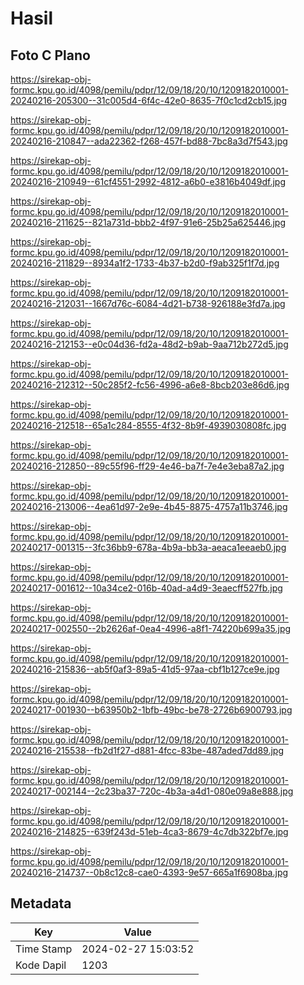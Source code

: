 # Hasil

## Foto C Plano

https://sirekap-obj-formc.kpu.go.id/4098/pemilu/pdpr/12/09/18/20/10/1209182010001-20240216-205300--31c005d4-6f4c-42e0-8635-7f0c1cd2cb15.jpg

https://sirekap-obj-formc.kpu.go.id/4098/pemilu/pdpr/12/09/18/20/10/1209182010001-20240216-210847--ada22362-f268-457f-bd88-7bc8a3d7f543.jpg

https://sirekap-obj-formc.kpu.go.id/4098/pemilu/pdpr/12/09/18/20/10/1209182010001-20240216-210949--61cf4551-2992-4812-a6b0-e3816b4049df.jpg

https://sirekap-obj-formc.kpu.go.id/4098/pemilu/pdpr/12/09/18/20/10/1209182010001-20240216-211625--821a731d-bbb2-4f97-91e6-25b25a625446.jpg

https://sirekap-obj-formc.kpu.go.id/4098/pemilu/pdpr/12/09/18/20/10/1209182010001-20240216-211829--8934a1f2-1733-4b37-b2d0-f9ab325f1f7d.jpg

https://sirekap-obj-formc.kpu.go.id/4098/pemilu/pdpr/12/09/18/20/10/1209182010001-20240216-212031--1667d76c-6084-4d21-b738-926188e3fd7a.jpg

https://sirekap-obj-formc.kpu.go.id/4098/pemilu/pdpr/12/09/18/20/10/1209182010001-20240216-212153--e0c04d36-fd2a-48d2-b9ab-9aa712b272d5.jpg

https://sirekap-obj-formc.kpu.go.id/4098/pemilu/pdpr/12/09/18/20/10/1209182010001-20240216-212312--50c285f2-fc56-4996-a6e8-8bcb203e86d6.jpg

https://sirekap-obj-formc.kpu.go.id/4098/pemilu/pdpr/12/09/18/20/10/1209182010001-20240216-212518--65a1c284-8555-4f32-8b9f-4939030808fc.jpg

https://sirekap-obj-formc.kpu.go.id/4098/pemilu/pdpr/12/09/18/20/10/1209182010001-20240216-212850--89c55f96-ff29-4e46-ba7f-7e4e3eba87a2.jpg

https://sirekap-obj-formc.kpu.go.id/4098/pemilu/pdpr/12/09/18/20/10/1209182010001-20240216-213006--4ea61d97-2e9e-4b45-8875-4757a11b3746.jpg

https://sirekap-obj-formc.kpu.go.id/4098/pemilu/pdpr/12/09/18/20/10/1209182010001-20240217-001315--3fc36bb9-678a-4b9a-bb3a-aeaca1eeaeb0.jpg

https://sirekap-obj-formc.kpu.go.id/4098/pemilu/pdpr/12/09/18/20/10/1209182010001-20240217-001612--10a34ce2-016b-40ad-a4d9-3eaecff527fb.jpg

https://sirekap-obj-formc.kpu.go.id/4098/pemilu/pdpr/12/09/18/20/10/1209182010001-20240217-002550--2b2626af-0ea4-4996-a8f1-74220b699a35.jpg

https://sirekap-obj-formc.kpu.go.id/4098/pemilu/pdpr/12/09/18/20/10/1209182010001-20240216-215836--ab5f0af3-89a5-41d5-97aa-cbf1b127ce9e.jpg

https://sirekap-obj-formc.kpu.go.id/4098/pemilu/pdpr/12/09/18/20/10/1209182010001-20240217-001930--b63950b2-1bfb-49bc-be78-2726b6900793.jpg

https://sirekap-obj-formc.kpu.go.id/4098/pemilu/pdpr/12/09/18/20/10/1209182010001-20240216-215538--fb2d1f27-d881-4fcc-83be-487aded7dd89.jpg

https://sirekap-obj-formc.kpu.go.id/4098/pemilu/pdpr/12/09/18/20/10/1209182010001-20240217-002144--2c23ba37-720c-4b3a-a4d1-080e09a8e888.jpg

https://sirekap-obj-formc.kpu.go.id/4098/pemilu/pdpr/12/09/18/20/10/1209182010001-20240216-214825--639f243d-51eb-4ca3-8679-4c7db322bf7e.jpg

https://sirekap-obj-formc.kpu.go.id/4098/pemilu/pdpr/12/09/18/20/10/1209182010001-20240216-214737--0b8c12c8-cae0-4393-9e57-665a1f6908ba.jpg


## Metadata

| Key        | Value               |
| ---------- | ------------------- |
| Time Stamp | 2024-02-27 15:03:52 |
| Kode Dapil | 1203                |



